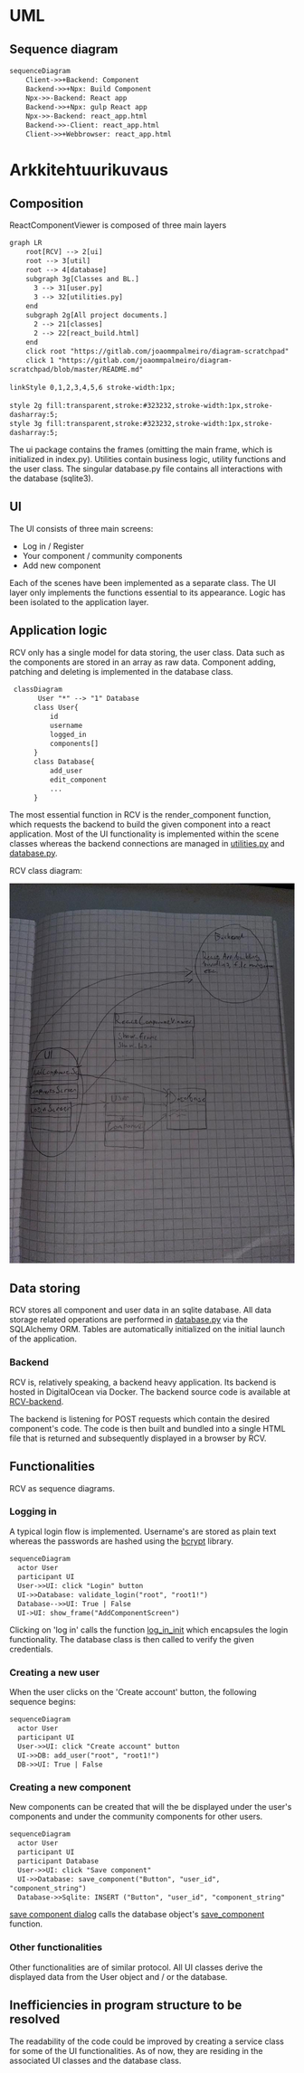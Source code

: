 # UML

## Sequence diagram

```mermaid
sequenceDiagram
    Client->>+Backend: Component
    Backend->>+Npx: Build Component
    Npx->>-Backend: React app
    Backend->>+Npx: gulp React app
    Npx->>-Backend: react_app.html
    Backend->>-Client: react_app.html
    Client->>+Webbrowser: react_app.html
```

# Arkkitehtuurikuvaus

## Composition

ReactComponentViewer is composed of three main layers

```mermaid
graph LR
    root[RCV] --> 2[ui]
    root --> 3[util]
    root --> 4[database]
    subgraph 3g[Classes and BL.]
      3 --> 31[user.py]
      3 --> 32[utilities.py]
    end
    subgraph 2g[All project documents.]
      2 --> 21[classes]
      2 --> 22[react_build.html]
    end
    click root "https://gitlab.com/joaommpalmeiro/diagram-scratchpad"
    click 1 "https://gitlab.com/joaommpalmeiro/diagram-scratchpad/blob/master/README.md"

linkStyle 0,1,2,3,4,5,6 stroke-width:1px;

style 2g fill:transparent,stroke:#323232,stroke-width:1px,stroke-dasharray:5;
style 3g fill:transparent,stroke:#323232,stroke-width:1px,stroke-dasharray:5;
```

The ui package contains the frames (omitting the main frame, which is initialized in index.py). Utilities contain business logic, utility functions and the user class. The singular database.py file contains all interactions with the database (sqlite3).

## UI

The UI consists of three main screens:

- Log in / Register
- Your component / community components
- Add new component

Each of the scenes have been implemented as a separate class. The UI layer only implements the functions essential to its appearance. Logic has been isolated to the application layer.

## Application logic

RCV only has a single model for data storing, the user class. Data such as the components are stored in an array as raw data. Component adding, patching and deleting is implemented in the database class.

```mermaid
 classDiagram
       User "*" --> "1" Database
      class User{
          id
          username
          logged_in
          components[]
      }
      class Database{
          add_user
          edit_component
          ...
      }
```

The most essential function in RCV is the render_component function, which requests the backend to build the given component into a react application. Most of the UI functionality is implemented within the scene classes whereas the backend connections are managed in [utilities.py](https://github.com/ni-eminen/ReactComponentViewer/blob/main/ReactComponentViewer/src/util/utilities.py) and [database.py](https://github.com/ni-eminen/ReactComponentViewer/blob/main/ReactComponentViewer/src/database.py).

RCV class diagram:

![UML](https://github.com/ni-eminen/ReactComponentViewer/blob/main/laskarit/viikko4/uml.jpeg)

## Data storing

RCV stores all component and user data in an sqlite database. All data storage related operations are performed in [database.py](https://github.com/ni-eminen/ReactComponentViewer/blob/main/ReactComponentViewer/src/database.py) via the SQLAlchemy ORM. Tables are automatically initialized on the initial launch of the application.

### Backend

RCV is, relatively speaking, a backend heavy application. Its backend is hosted in DigitalOcean via Docker. The backend source code is available at [RCV-backend](https://github.com/ni-eminen/RCV-backend).

The backend is listening for POST requests which contain the desired component's code. The code is then built and bundled into a single HTML file that is returned and subsequently displayed in a browser by RCV.

## Functionalities

RCV as sequence diagrams.

### Logging in

A typical login flow is implemented. Username's are stored as plain text whereas the passwords are hashed using the [bcrypt](https://pypi.org/project/bcrypt/) library.

```mermaid
sequenceDiagram
  actor User
  participant UI
  User->>UI: click "Login" button
  UI->>Database: validate_login("root", "root1!")
  Database-->>UI: True | False
  UI->UI: show_frame("AddComponentScreen")
```

Clicking on 'log in' calls the function [log_in_init](https://github.com/ni-eminen/ReactComponentViewer/blob/57b6535f08fae88797d16e9883c5d1711ddbb417/ReactComponentViewer/src/ui/login_screen.py#L62) which encapsules the login functionality. The database class is then called to verify the given credentials.

### Creating a new user

When the user clicks on the 'Create account' button, the following sequence begins:

```mermaid
sequenceDiagram
  actor User
  participant UI
  User->>UI: click "Create account" button
  UI->>DB: add_user("root", "root1!")
  DB->>UI: True | False
```

### Creating a new component

New components can be created that will the be displayed under the user's components and under the community components for other users.

```mermaid
sequenceDiagram
  actor User
  participant UI
  participant Database
  User->>UI: click "Save component"
  UI->>Database: save_component("Button", "user_id", "component_string")
  Database->>Sqlite: INSERT ("Button", "user_id", "component_string"
```
[save component dialog](https://github.com/ni-eminen/ReactComponentViewer/blob/6db6ffd2d915059fc1b4ad03e4a74b85dcaefc14/ReactComponentViewer/src/ui/add_component_screen.py#L23) calls the database object's [save_component](https://github.com/ni-eminen/ReactComponentViewer/blob/6db6ffd2d915059fc1b4ad03e4a74b85dcaefc14/ReactComponentViewer/src/database.py#L97) function. 

### Other functionalities

Other functionalities are of similar protocol. All UI classes derive the displayed data from the User object and / or the database.

## Inefficiencies in program structure to be resolved

The readability of the code could be improved by creating a service class for some of the UI functionalities. As of now, they are residing in the associated UI classes and the database class.
